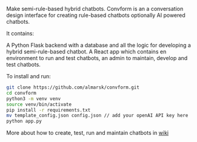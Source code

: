 Make semi-rule-based hybrid chatbots.
Convform is an a conversation design interface for creating rule-based chatbots optionally AI powered chatbots.

It contains:

A Python Flask backend with a database and all the logic for developing a hybrid semi-rule-based chatbot.
A React app which contains en environment to run and test chatbots, an admin to maintain, develop and test chatbots.

To install and run:
```sh
git clone https://github.com/almarsk/convform.git
cd convform
python3 -m venv venv
source venv/bin/activate
pip install -r requirements.txt
mv template_config.json config.json // add your openAI API key here
python app.py
```

More about how to create, test, run and maintain chatbots in [wiki](https://github.com/almarsk/convform/wiki)
